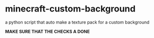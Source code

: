 # minecraft-custom-background
a python script that auto make a texture pack for a custom background

**MAKE SURE THAT THE CHECKS A DONE**
